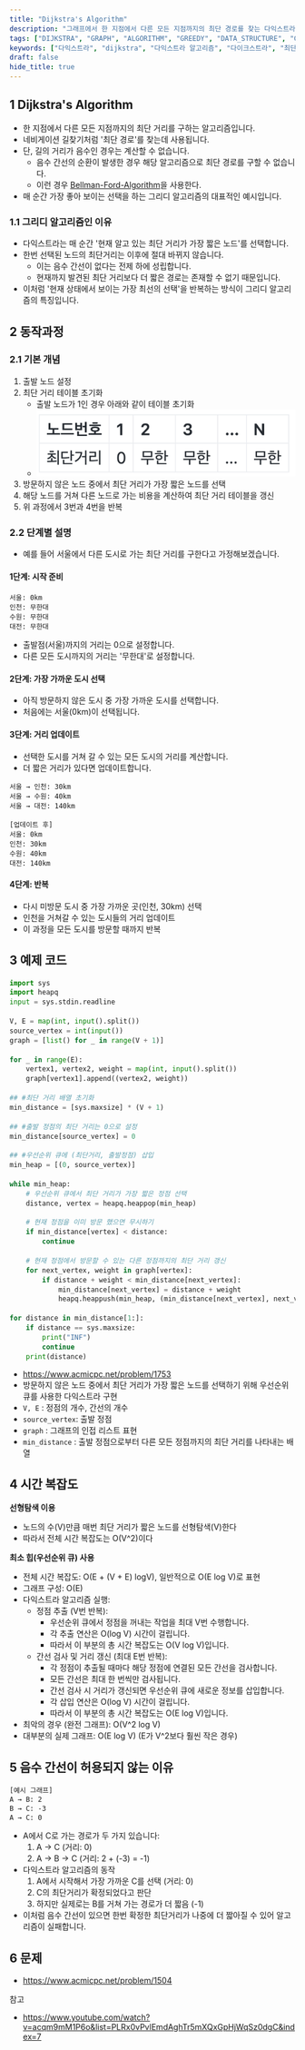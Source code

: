 ```yaml
---
title: "Dijkstra's Algorithm"
description: "그래프에서 한 지점에서 다른 모든 지점까지의 최단 경로를 찾는 다익스트라 알고리즘의 개념, 동작 원리, 구현 방법을 알아봅니다. 그리디 알고리즘의 대표적 사례인 다익스트라의 시간 복잡도와 제한 사항도 함께 설명합니다."
tags: ["DIJKSTRA", "GRAPH", "ALGORITHM", "GREEDY", "DATA_STRUCTURE", "COMPUTER_SCIENCE"]
keywords: ["다익스트라", "dijkstra", "다익스트라 알고리즘", "다이크스트라", "최단경로", "shortest path", "그래프 알고리즘", "그래프", "graph", "알고리즘", "algorithm", "우선순위큐", "priority queue", "백준", "네비게이션", "길찾기", "그리디"]
draft: false
hide_title: true
---
```


## 1 Dijkstra's Algorithm

- 한 지점에서 다른 모든 지점까지의 최단 거리를 구하는 알고리즘입니다.
- 네비게이션 길찾기처럼 '최단 경로'를 찾는데 사용됩니다.
- 단, 길의 거리가 음수인 경우는 계산할 수 없습니다.
	- 음수 간선의 순환이 발생한 경우 해당 알고리즘으로 최단 경로를 구할 수 없습니다.
	- 이런 경우  [Bellman-Ford-Algorithm](../Bellman-Ford-Algorithm/Bellman-Ford-Algorithm.md)을 사용한다.
- 매 순간 가장 좋아 보이는 선택을 하는 그리디 알고리즘의 대표적인 예시입니다.

### 1.1 그리디 알고리즘인 이유

- 다익스트라는 매 순간 '현재 알고 있는 최단 거리가 가장 짧은 노드'를 선택합니다.
- 한번 선택된 노드의 최단거리는 이후에 절대 바뀌지 않습니다.
	- 이는 음수 간선이 없다는 전제 하에 성립합니다.
	- 현재까지 발견된 최단 거리보다 더 짧은 경로는 존재할 수 없기 때문입니다.
- 이처럼 '현재 상태에서 보이는 가장 최선의 선택'을 반복하는 방식이 그리디 알고리즘의 특징입니다.

## 2 동작과정

### 2.1 기본 개념

1. 출발 노드 설정
2. 최단 거리 테이블 초기화
	- 출발 노드가 1인 경우 아래와 같이 테이블 초기화
	- ![Pasted image 20231113150958.png](images/Pasted%20image%2020231113150958.png)
3. 방문하지 않은 노드 중에서 최단 거리가 가장 짧은 노드를 선택
4. 해당 노드를 거쳐 다른 노드로 가는 비용을 계산하여 최단 거리 테이블을 갱신
5. 위 과정에서 3번과 4번을 반복

### 2.2 단계별 설명

- 예를 들어 서울에서 다른 도시로 가는 최단 거리를 구한다고 가정해보겠습니다.

#### 1단계: 시작 준비

```
서울: 0km
인천: 무한대
수원: 무한대
대전: 무한대
```

- 출발점(서울)까지의 거리는 0으로 설정합니다.
- 다른 모든 도시까지의 거리는 '무한대'로 설정합니다.

#### 2단계: 가장 가까운 도시 선택

- 아직 방문하지 않은 도시 중 가장 가까운 도시를 선택합니다.
- 처음에는 서울(0km)이 선택됩니다.

#### 3단계: 거리 업데이트

- 선택한 도시를 거쳐 갈 수 있는 모든 도시의 거리를 계산합니다.
- 더 짧은 거리가 있다면 업데이트합니다.

```
서울 → 인천: 30km
서울 → 수원: 40km
서울 → 대전: 140km

[업데이트 후]
서울: 0km
인천: 30km
수원: 40km
대전: 140km
```

#### 4단계: 반복

- 다시 미방문 도시 중 가장 가까운 곳(인천, 30km) 선택
- 인천을 거쳐갈 수 있는 도시들의 거리 업데이트
- 이 과정을 모든 도시를 방문할 때까지 반복

## 3 예제 코드

```python
import sys
import heapq
input = sys.stdin.readline

V, E = map(int, input().split())
source_vertex = int(input())
graph = [list() for _ in range(V + 1)]

for _ in range(E):
    vertex1, vertex2, weight = map(int, input().split())
    graph[vertex1].append((vertex2, weight))

## #최단 거리 배열 초기화
min_distance = [sys.maxsize] * (V + 1)

## #출발 정점의 최단 거리는 0으로 설정
min_distance[source_vertex] = 0

## #우선순위 큐에 (최단거리, 출발정점) 삽입
min_heap = [(0, source_vertex)]

while min_heap:
  	# 우선순위 큐에서 최단 거리가 가장 짧은 정점 선택
    distance, vertex = heapq.heappop(min_heap)
 		
    # 현재 정점을 이미 방문 했으면 무시하기
    if min_distance[vertex] < distance:
        continue
		
    # 현재 정점에서 방문할 수 있는 다른 정점까지의 최단 거리 갱신 
    for next_vertex, weight in graph[vertex]:
        if distance + weight < min_distance[next_vertex]:
            min_distance[next_vertex] = distance + weight
            heapq.heappush(min_heap, (min_distance[next_vertex], next_vertex))

for distance in min_distance[1:]:
    if distance == sys.maxsize:
        print("INF")
        continue
    print(distance)
```

- https://www.acmicpc.net/problem/1753
- 방문하지 않은 노드 중에서 최단 거리가 가장 짧은 노드를 선택하기 위해 우선순위 큐를 사용한 다익스트라 구현
- `V, E` : 정점의 개수, 간선의 개수
- `source_vertex`: 출발 정점
- `graph` : 그래프의 인접 리스트 표현
- `min_distance` : 출발 정점으로부터 다른 모든 정점까지의 최단 거리를 나타내는 배열

## 4 시간 복잡도

**선형탐색 이용**

- 노드의 수(V)만큼 매번 최단 거리가 짧은 노드를 선형탐색(V)한다
- 따라서 전체 시간 복잡도는 O(V^2)이다

**최소 힙(우선순위 큐) 사용**

- 전체 시간 복잡도: O(E + (V + E) logV), 일반적으로 O(E log V)로 표현
- 그래프 구성: O(E)
- 다익스트라 알고리즘 실행:
	- 정점 추출 (V번 반복):
		- 우선순위 큐에서 정점을 꺼내는 작업을 최대 V번 수행합니다.
		- 각 추출 연산은 O(log V) 시간이 걸립니다.
		- 따라서 이 부분의 총 시간 복잡도는 O(V log V)입니다.
	- 간선 검사 및 거리 갱신 (최대 E번 반복):
		- 각 정점이 추출될 때마다 해당 정점에 연결된 모든 간선을 검사합니다.
		- 모든 간선은 최대 한 번씩만 검사됩니다.
		- 간선 검사 시 거리가 갱신되면 우선순위 큐에 새로운 정보를 삽입합니다.
		- 각 삽입 연산은 O(log V) 시간이 걸립니다.
		- 따라서 이 부분의 총 시간 복잡도는 O(E log V)입니다.
- 최악의 경우 (완전 그래프): O(V^2 log V)
- 대부분의 실제 그래프: O(E log V) (E가 V^2보다 훨씬 작은 경우)

## 5 음수 간선이 허용되지 않는 이유

```
[예시 그래프]
A → B: 2
B → C: -3
A → C: 0
```

- A에서 C로 가는 경로가 두 가지 있습니다:
	1. A → C (거리: 0)
	2. A → B → C (거리: 2 + (-3) = -1)
- 다익스트라 알고리즘의 동작
	1. A에서 시작해서 가장 가까운 C를 선택 (거리: 0)
	2. C의 최단거리가 확정되었다고 판단
	3. 하지만 실제로는 B를 거쳐 가는 경로가 더 짧음 (-1)
- 이처럼 음수 간선이 있으면 한번 확정한 최단거리가 나중에 더 짧아질 수 있어 알고리즘이 실패합니다.

## 6 문제

- https://www.acmicpc.net/problem/1504

참고

- https://www.youtube.com/watch?v=acqm9mM1P6o&list=PLRx0vPvlEmdAghTr5mXQxGpHjWqSz0dgC&index=7